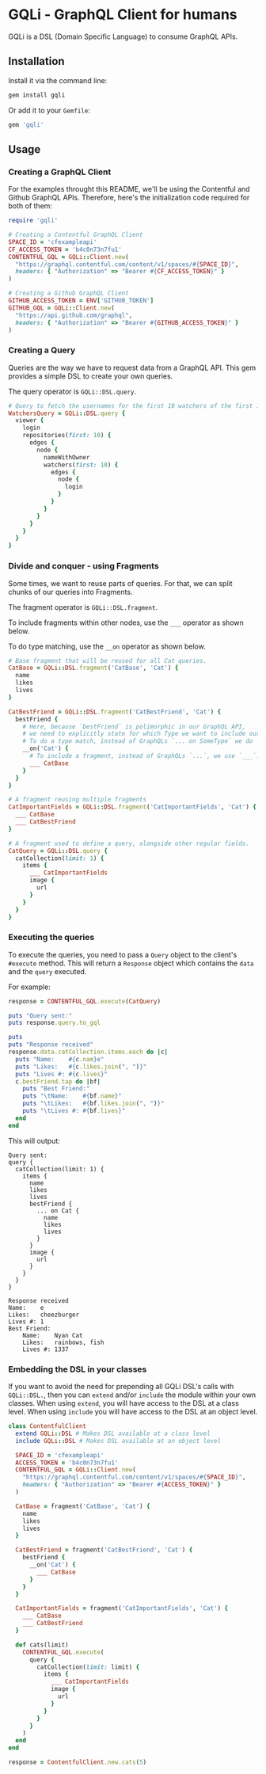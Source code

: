 # GQLi - GraphQL Client for humans

GQLi is a DSL (Domain Specific Language) to consume GraphQL APIs.

## Installation

Install it via the command line:

```bash
gem install gqli
```

Or add it to your `Gemfile`:

```ruby
gem 'gqli'
```

## Usage

### Creating a GraphQL Client

For the examples throught this README, we'll be using the Contentful and Github GraphQL APIs.
Therefore, here's the initialization code required for both of them:

```ruby
require 'gqli'

# Creating a Contentful GraphQL Client
SPACE_ID = 'cfexampleapi'
CF_ACCESS_TOKEN = 'b4c0n73n7fu1'
CONTENTFUL_GQL = GQLi::Client.new(
  "https://graphql.contentful.com/content/v1/spaces/#{SPACE_ID}",
  headers: { "Authorization" => "Bearer #{CF_ACCESS_TOKEN}" }
)

# Creating a Github GraphQL Client
GITHUB_ACCESS_TOKEN = ENV['GITHUB_TOKEN']
GITHUB_GQL = GQLi::Client.new(
  "https://api.github.com/graphql",
  headers: { "Authorization" => "Bearer #{GITHUB_ACCESS_TOKEN}" }
)
```

### Creating a Query

Queries are the way we have to request data from a GraphQL API.
This gem provides a simple DSL to create your own queries.

The query operator is `GQLi::DSL.query`.

```ruby
# Query to fetch the usernames for the first 10 watchers of the first 10 repositories I belong to
WatchersQuery = GQLi::DSL.query {
  viewer {
    login
    repositories(first: 10) {
      edges {
        node {
          nameWithOwner
          watchers(first: 10) {
            edges {
              node {
                login
              }
            }
          }
        }
      }
    }
  }
}
```

### Divide and conquer - using Fragments

Some times, we want to reuse parts of queries.
For that, we can split chunks of our queries into Fragments.

The fragment operator is `GQLi::DSL.fragment`.

To include fragments within other nodes, use the `___` operator as shown below.

To do type matching, use the `__on` operator as shown below.

```ruby
# Base fragment that will be reused for all Cat queries.
CatBase = GQLi::DSL.fragment('CatBase', 'Cat') {
  name
  likes
  lives
}

CatBestFriend = GQLi::DSL.fragment('CatBestFriend', 'Cat') {
  bestFriend {
    # Here, because `bestFriend` is polimorphic in our GraphQL API,
    # we need to explicitly state for which Type we want to include our fragment.
    # To do a type match, instead of GraphQLs `... on SomeType` we do `__on('SomeType')`.
    __on('Cat') {
      # To include a fragment, instead of GraphQLs `...`, we use `___`.
      ___ CatBase
    }
  }
}

# A fragment reusing multiple fragments
CatImportantFields = GQLi::DSL.fragment('CatImportantFields', 'Cat') {
  ___ CatBase
  ___ CatBestFriend
}

# A fragment used to define a query, alongside other regular fields.
CatQuery = GQLi::DSL.query {
  catCollection(limit: 1) {
    items {
      ___ CatImportantFields
      image {
        url
      }
    }
  }
}
```

### Executing the queries

To execute the queries, you need to pass a `Query` object to the client's `#execute` method.
This will return a `Response` object which contains the `data` and the `query` executed.

For example:

```ruby
response = CONTENTFUL_GQL.execute(CatQuery)

puts "Query sent:"
puts response.query.to_gql

puts
puts "Response received"
response.data.catCollection.items.each do |c|
  puts "Name:    #{c.nam}e"
  puts "Likes:   #{c.likes.join(", ")}"
  puts "Lives #: #{c.lives}"
  c.bestFriend.tap do |bf|
    puts "Best Friend:"
    puts "\tName:    #{bf.name}"
    puts "\tLikes:   #{bf.likes.join(", ")}"
    puts "\tLives #: #{bf.lives}"
  end
end
```

This will output:

```
Query sent:
query {
  catCollection(limit: 1) {
    items {
      name
      likes
      lives
      bestFriend {
        ... on Cat {
          name
          likes
          lives
        }
      }
      image {
        url
      }
    }
  }
}

Response received
Name:    e
Likes:   cheezburger
Lives #: 1
Best Friend:
	Name:    Nyan Cat
	Likes:   rainbows, fish
	Lives #: 1337
```

### Embedding the DSL in your classes

If you want to avoid the need for prepending all GQLi DSL's calls with `GQLi::DSL.`, then you can `extend` and/or `include` the module within your own classes.
When using `extend`, you will have access to the DSL at a class level. When using `include` you will have access to the DSL at an object level.

```ruby
class ContentfulClient
  extend GQLi::DSL # Makes DSL available at a class level
  include GQLi::DSL # Makes DSL available at an object level

  SPACE_ID = 'cfexampleapi'
  ACCESS_TOKEN = 'b4c0n73n7fu1'
  CONTENTFUL_GQL = GQLi::Client.new(
    "https://graphql.contentful.com/content/v1/spaces/#{SPACE_ID}",
    headers: { "Authorization" => "Bearer #{ACCESS_TOKEN}" }
  )

  CatBase = fragment('CatBase', 'Cat') {
    name
    likes
    lives
  }

  CatBestFriend = fragment('CatBestFriend', 'Cat') {
    bestFriend {
      __on('Cat') {
        ___ CatBase
      }
    }
  }

  CatImportantFields = fragment('CatImportantFields', 'Cat') {
    ___ CatBase
    ___ CatBestFriend
  }

  def cats(limit)
    CONTENTFUL_GQL.execute(
      query {
        catCollection(limit: limit) {
          items {
            ___ CatImportantFields
            image {
              url
            }
          }
        }
      }
    )
  end
end

response = ContentfulClient.new.cats(5)
```
